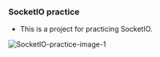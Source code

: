 ### SocketIO practice

- This is a project for practicing SocketIO.

![SocketIO-practice-image-1](https://github.com/yeohj0710/SocketIO-practice/assets/93759367/d1a6bb3d-d737-494c-8e0b-fd797dcce12f)
